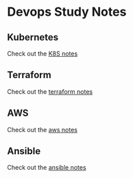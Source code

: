 # Devops Study Notes

## Kubernetes

Check out the [K8S notes](k8s/README.md)

## Terraform

Check out the [terraform notes](terraform/README.md)

## AWS

Check out the [aws notes](aws/README.md)

## Ansible

Check out the [ansible notes](ansible/README.md)